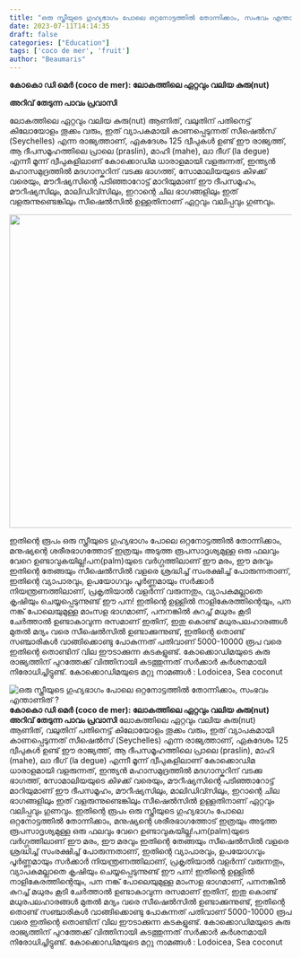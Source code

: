 ```yaml
---
title: "ഒരു സ്ത്രീയുടെ ഗുഹ്യഭാഗം പോലെ ഒറ്റനോട്ടത്തിൽ തോന്നിക്കാം, സംഭവം എന്താണിത് ?"
date: 2023-07-11T14:14:35
draft: false
categories: ["Education"]
tags: ['coco de mer', 'fruit']
author: "Beaumaris"
---
```


<strong>കോകൊ ഡി മെർ (coco de mer): ലോകത്തിലെ ഏറ്റവും വലിയ കുരു(nut)</strong>

<strong>അറിവ് തേടുന്ന പാവം പ്രവാസി</strong>

ലോകത്തിലെ ഏറ്റവും വലിയ കുരു(nut) ആണിത്, വലുതിന് പതിനെട്ട് കിലോയോളം തൂക്കം വരും, ഇത് വ്യാപകമായി കാണപ്പെടുന്നത് സീഷെൽസ് (Seychelles) എന്ന രാജ്യത്താണ്, ഏകദേശം 125 ദ്വീപുകൾ ഉണ്ട് ഈ രാജ്യത്ത്, ആ ദീപസമൂഹത്തിലെ പ്രാലെ (praslin), മാഹി (mahe), ലാ ദീഗ് (la degue) എന്നീ മൂന്ന് ദ്വീപുകളിലാണ് കോക്കൊഡിമ ധാരാളമായി വളരുന്നത്, ഇന്ത്യൻ മഹാസമുദ്രത്തിൽ മദഗാസ്കറിന് വടക്കു ഭാഗത്ത്, സോമാലിയയുടെ കിഴക്ക് വരെയും, മൗറീഷ്യസിന്റെ പടിഞ്ഞാറോട്ട് മാറിയുമാണ് ഈ ദീപസമൂഹം, മൗറീഷ്യസിലും, മാലിഡിവ്സിലും, ഇറാന്റെ ചില ഭാഗങ്ങളിലും ഇത് വളരുന്നുണ്ടെങ്കിലും സീഷെൽസിൽ ഉള്ളതിനാണ് ഏറ്റവും വലിപ്പവും ഗുണവും.

<a href="https://cdn.boolokam.com/articles/2023/07/DQD-1.jpg"><img class=" wp-image-402677" src="https://cdn.boolokam.com/articles/2023/07/DQD-1.jpg" alt="" width="839" height="559" /></a>

ഇതിന്റെ രൂപം ഒരു സ്ത്രീയുടെ ഗുഹ്യഭാഗം പോലെ ഒറ്റനോട്ടത്തിൽ തോന്നിക്കാം, മനുഷ്യന്റെ ശരീരഭാഗത്തോട് ഇത്രയും അടുത്ത രൂപസാദൃശ്യമുള്ള ഒരു ഫലവും വേറെ ഉണ്ടാവുകയില്ല!പന(palm)യുടെ വർഗ്ഗത്തിലാണ് ഈ മരം, ഈ മരവും ഇതിന്റെ തേങ്ങയും സീഷെൽസിൽ വളരെ ശ്രദ്ധിച്ച് സംരക്ഷിച്ച് പോരുന്നതാണ്, ഇതിന്റെ വ്യാപാരവും, ഉപയോഗവും പൂർണ്ണമായും സർക്കാർ നിയന്ത്രണത്തിലാണ്, പ്രകൃതിയാൽ വളർന്ന് വരുന്നതും, വ്യാപകമല്ലാതെ കൃഷിയും ചെയ്യപ്പെടുന്നുണ്ട് ഈ പന! ഇതിന്റെ ഉള്ളിൽ നാളികേരത്തിന്റെയും, പന നങ്ക് പോലെയുമുള്ള മാംസള ഭാഗമാണ്, പനനങ്കിൽ കുറച്ച് മധുരം കൂടി ചേർത്താൽ ഉണ്ടാകാവുന്ന രസമാണ് ഇതിന്, ഇതു കൊണ്ട് മധുരപലഹാരങ്ങൾ മുതൽ മദ്യം വരെ സീഷെൽസിൽ ഉണ്ടാക്കുന്നുണ്ട്, ഇതിന്റെ തൊണ്ട് സഞ്ചാരികൾ വാങ്ങിക്കൊണ്ടു പോകുന്നത് പതിവാണ് 5000-10000 രൂപ വരെ ഇതിന്റെ തൊണ്ടിന് വില ഈടാക്കുന്ന കടകളുണ്ട്. കോക്കൊഡിമയുടെ കുരു രാജ്യത്തിന് പുറത്തേക്ക് വിത്തിനായി കടത്തുന്നത് സർക്കാർ കർശനമായി നിരോധിച്ചിട്ടുണ്ട്. കോക്കൊഡിമയുടെ മറ്റു നാമങ്ങൾ : Lodoicea, Sea coconut


![ഒരു സ്ത്രീയുടെ ഗുഹ്യഭാഗം പോലെ ഒറ്റനോട്ടത്തിൽ തോന്നിക്കാം, സംഭവം എന്താണിത് ?](https://cdn.boolokam.com/articles/2023/07/DQD-1.jpg)**കോകൊ ഡി മെർ (coco de mer): ലോകത്തിലെ ഏറ്റവും വലിയ കുരു(nut)** **അറിവ് തേടുന്ന പാവം പ്രവാസി** ലോകത്തിലെ ഏറ്റവും വലിയ കുരു(nut) ആണിത്, വലുതിന് പതിനെട്ട് കിലോയോളം തൂക്കം വരും, ഇത് വ്യാപകമായി കാണപ്പെടുന്നത് സീഷെൽസ് (Seychelles) എന്ന രാജ്യത്താണ്, ഏകദേശം 125 ദ്വീപുകൾ ഉണ്ട് ഈ രാജ്യത്ത്, ആ ദീപസമൂഹത്തിലെ പ്രാലെ (praslin), മാഹി (mahe), ലാ ദീഗ് (la degue) എന്നീ മൂന്ന് ദ്വീപുകളിലാണ് കോക്കൊഡിമ ധാരാളമായി വളരുന്നത്, ഇന്ത്യൻ മഹാസമുദ്രത്തിൽ മദഗാസ്കറിന് വടക്കു ഭാഗത്ത്, സോമാലിയയുടെ കിഴക്ക് വരെയും, മൗറീഷ്യസിന്റെ പടിഞ്ഞാറോട്ട് മാറിയുമാണ് ഈ ദീപസമൂഹം, മൗറീഷ്യസിലും, മാലിഡിവ്സിലും, ഇറാന്റെ ചില ഭാഗങ്ങളിലും ഇത് വളരുന്നുണ്ടെങ്കിലും സീഷെൽസിൽ ഉള്ളതിനാണ് ഏറ്റവും വലിപ്പവും ഗുണവും. [](https://cdn.boolokam.com/articles/2023/07/DQD-1.jpg) ഇതിന്റെ രൂപം ഒരു സ്ത്രീയുടെ ഗുഹ്യഭാഗം പോലെ ഒറ്റനോട്ടത്തിൽ തോന്നിക്കാം, മനുഷ്യന്റെ ശരീരഭാഗത്തോട് ഇത്രയും അടുത്ത രൂപസാദൃശ്യമുള്ള ഒരു ഫലവും വേറെ ഉണ്ടാവുകയില്ല!പന(palm)യുടെ വർഗ്ഗത്തിലാണ് ഈ മരം, ഈ മരവും ഇതിന്റെ തേങ്ങയും സീഷെൽസിൽ വളരെ ശ്രദ്ധിച്ച് സംരക്ഷിച്ച് പോരുന്നതാണ്, ഇതിന്റെ വ്യാപാരവും, ഉപയോഗവും പൂർണ്ണമായും സർക്കാർ നിയന്ത്രണത്തിലാണ്, പ്രകൃതിയാൽ വളർന്ന് വരുന്നതും, വ്യാപകമല്ലാതെ കൃഷിയും ചെയ്യപ്പെടുന്നുണ്ട് ഈ പന! ഇതിന്റെ ഉള്ളിൽ നാളികേരത്തിന്റെയും, പന നങ്ക് പോലെയുമുള്ള മാംസള ഭാഗമാണ്, പനനങ്കിൽ കുറച്ച് മധുരം കൂടി ചേർത്താൽ ഉണ്ടാകാവുന്ന രസമാണ് ഇതിന്, ഇതു കൊണ്ട് മധുരപലഹാരങ്ങൾ മുതൽ മദ്യം വരെ സീഷെൽസിൽ ഉണ്ടാക്കുന്നുണ്ട്, ഇതിന്റെ തൊണ്ട് സഞ്ചാരികൾ വാങ്ങിക്കൊണ്ടു പോകുന്നത് പതിവാണ് 5000-10000 രൂപ വരെ ഇതിന്റെ തൊണ്ടിന് വില ഈടാക്കുന്ന കടകളുണ്ട്. കോക്കൊഡിമയുടെ കുരു രാജ്യത്തിന് പുറത്തേക്ക് വിത്തിനായി കടത്തുന്നത് സർക്കാർ കർശനമായി നിരോധിച്ചിട്ടുണ്ട്. കോക്കൊഡിമയുടെ മറ്റു നാമങ്ങൾ : Lodoicea, Sea coconut
